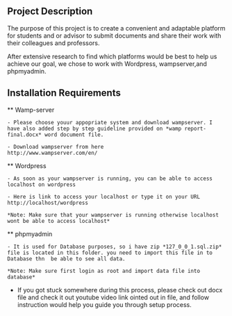 ## Project Description

The purpose of this project is to create a convenient and adaptable platform for students and or advisor to submit documents and share their work with their colleagues and professors.

After extensive research to find which platforms would be best to help us achieve our goal, we chose to work with Wordpress, wampserver,and phpmyadmin.

## Installation Requirements

  ** Wamp-server

    - Please choose youur appopriate system and download wampserver. I have also added step by step guideline provided on *wamp report-final.docx* word document file.

    - Download wampserver from here
    http://www.wampserver.com/en/

  ** Wordpress

    - As soon as your wampserver is running, you can be able to access localhost on wordpress

    - Here is link to access your localhost or type it on your URL http://localhost/wordpress

    *Note: Make sure that your wampserver is running otherwise localhost wont be able to access localhost*  

  ** phpmyadmin

    - It is used for Database purposes, so i have zip *127_0_0_1.sql.zip* file is located in this folder. you need to import this file in to Database thn  be able to see all data.

    *Note: Make sure first login as root and import data file into database*

* If you got stuck somewhere during this process, please check out docx file and check it out youtube video link ointed out in file, and follow instruction would help you guide you through setup process.  
